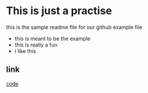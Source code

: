 # This is just a practise

this is the sample readme file for our github example file

- this is meant to be the example
- this is really a fun
- i like this

## link

[code](google.com)
